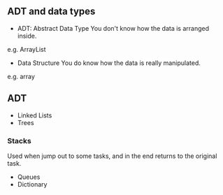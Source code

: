 ## ADT and data types

* ADT: Abstract Data Type
You don't know how the data is arranged inside.

e.g. ArrayList

* Data Structure
You do know how the data is really manipulated.

e.g. array

## ADT

* Linked Lists
* Trees

### Stacks
Used when jump out to some tasks, and in the end returns to the original task.

* Queues
* Dictionary
